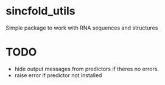 # sincfold_utils
Simple package to work with RNA sequences and structures 


# TODO
- hide output messages from predictors if theres no errors.
- raise error if predictor not installed 